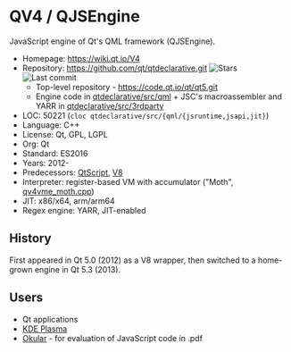 # QV4 / QJSEngine

JavaScript engine of Qt's QML framework (QJSEngine).

* Homepage:     https://wiki.qt.io/V4
* Repository:   https://github.com/qt/qtdeclarative.git <span class="shields"><img src="https://img.shields.io/github/stars/qt/qtdeclarative?label=&style=flat-square" alt="Stars" title="Stars"><img src="https://img.shields.io/github/last-commit/qt/qtdeclarative?label=&style=flat-square" alt="Last commit" title="Last commit"></span>
  * Top-level repository - https://code.qt.io/qt/qt5.git
  * Engine code in [qtdeclarative/src/qml](https://github.com/qt/qtdeclarative/tree/dev/src/qml) + JSC's macroassembler and YARR in [qtdeclarative/src/3rdparty](https://github.com/qt/qtdeclarative/tree/dev/src/3rdparty)
* LOC:          50221 (`cloc qtdeclarative/src/{qml/{jsruntime,jsapi,jit}`)
* Language:     C++
* License:      Qt, GPL, LGPL
* Org:          Qt
* Standard:     ES2016
* Years:        2012-
* Predecessors: [QtScript](qtscript.md), [V8](v8.md)
* Interpreter:  register-based VM with accumulator ("Moth", [qv4vme_moth.cpp](https://github.com/qt/qtdeclarative/blob/dev/src/qml/jsruntime/qv4vme_moth.cpp))
* JIT:          x86/x64, arm/arm64
* Regex engine: YARR, JIT-enabled

## History

First appeared in Qt 5.0 (2012) as a V8 wrapper, then switched to a home-grown engine in Qt 5.3 (2013).

## Users

* Qt applications
* [KDE Plasma](https://develop.kde.org/docs/plasma/scripting/)
* [Okular](https://github.com/KDE/okular) - for evaluation of JavaScript code in .pdf
